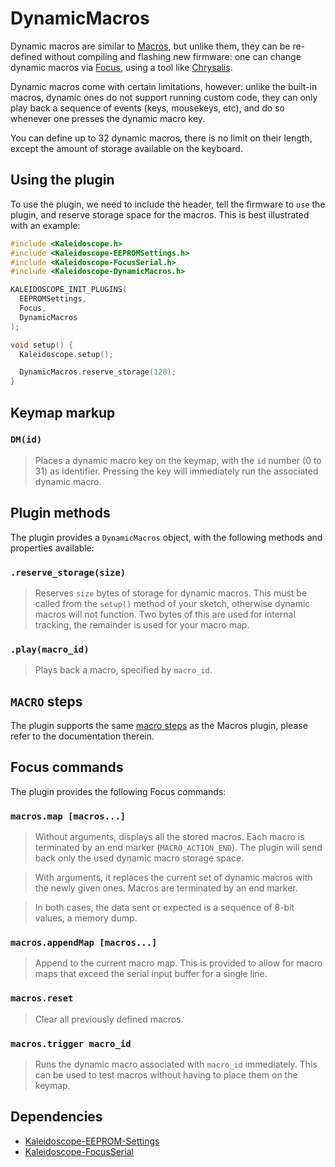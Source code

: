 # DynamicMacros

Dynamic macros are similar to [Macros][plugin:macros], but unlike them, they can
be re-defined without compiling and flashing new firmware: one can change
dynamic macros via [Focus][plugin:focus], using a tool like
[Chrysalis][chrysalis].

 [plugin:macros]: Kaleidoscope-Macros.md
 [plugin:focus]: Kaleidoscope-FocusSerial.md
 [chrysalis]: https://github.com/keyboardio/Chrysalis

Dynamic macros come with certain limitations, however: unlike the built-in
macros, dynamic ones do not support running custom code, they can only play back
a sequence of events (keys, mousekeys, etc), and do so whenever one presses the
dynamic macro key.

You can define up to 32 dynamic macros, there is no limit on their length,
except the amount of storage available on the keyboard.

## Using the plugin

To use the plugin, we need to include the header, tell the firmware to `use` the
plugin, and reserve storage space for the macros. This is best illustrated with
an example:

```c++
#include <Kaleidoscope.h>
#include <Kaleidoscope-EEPROMSettings.h>
#include <Kaleidoscope-FocusSerial.h>
#include <Kaleidoscope-DynamicMacros.h>

KALEIDOSCOPE_INIT_PLUGINS(
  EEPROMSettings,
  Focus,
  DynamicMacros
);

void setup() {
  Kaleidoscope.setup();

  DynamicMacros.reserve_storage(128);
}
```

## Keymap markup

### `DM(id)`

> Places a dynamic macro key on the keymap, with the `id` number (0 to 31) as
> identifier. Pressing the key will immediately run the associated dynamic
> macro.

## Plugin methods

The plugin provides a `DynamicMacros` object, with the following methods and properties available:

### `.reserve_storage(size)`

> Reserves `size` bytes of storage for dynamic macros. This must be called from
> the `setup()` method of your sketch, otherwise dynamic macros will not
> function. Two bytes of this are used for internal tracking, the remainder is used
> for your macro map.

### `.play(macro_id)`

> Plays back a macro, specified by `macro_id`.

## `MACRO` steps

The plugin supports the same [macro steps][doc:steps] as the Macros plugin,
please refer to the documentation therein.

 [doc:steps]: (Kaleidoscope-Macros.md#macro-steps)

## Focus commands

The plugin provides the following Focus commands:

### `macros.map [macros...]`

> Without arguments, displays all the stored macros. Each macro is terminated by
> an end marker (`MACRO_ACTION_END`). The plugin will send back only the used
> dynamic macro storage space.

> With arguments, it replaces the current set of dynamic macros with the newly
> given ones. Macros are terminated by an end marker.

> In both cases, the data sent or expected is a sequence of 8-bit values, a
> memory dump.

### `macros.appendMap [macros...]`

> Append to the current macro map. This is provided to allow for macro maps that
> exceed the serial input buffer for a single line.

### `macros.reset`

> Clear all previously defined macros.

### `macros.trigger macro_id`

> Runs the dynamic macro associated with `macro_id` immediately. This can be
> used to test macros without having to place them on the keymap.

## Dependencies

* [Kaleidoscope-EEPROM-Settings](Kaleidoscope-EEPROM-Settings.md)
* [Kaleidoscope-FocusSerial](Kaleidoscope-FocusSerial.md)
